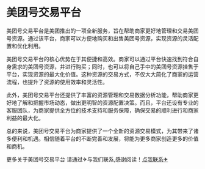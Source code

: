 # 美团号交易平台

美团号交易平台是美团推出的一项全新服务，旨在帮助商家更好地管理和交易美团号资源。通过该平台，商家可以方便地购买和出售美团号资源，实现资源的灵活配置和优化利用。

美团号交易平台的核心优势在于其便捷和高效。商家可以通过平台快速找到符合自身需求的美团号资源，并进行购买；同时，也可以将自己手中的美团号资源挂售于平台，实现资源的最大化价值。这种资源的交易方式，不仅大大简化了商家的运营流程，也提升了资源的使用效率和灵活性。

此外，美团号交易平台还提供了丰富的资源管理和交易数据分析功能，帮助商家更好地了解和把握市场动态，做出更明智的资源配置决策。而且，平台还设有专业的客服团队，为商家提供全方位的技术支持和服务保障，确保交易的顺利进行和商家利益的最大化。

总的来说，美团号交易平台为商家提供了一个全新的资源交易模式，为其带来了诸多便利和机遇。相信随着平台的不断完善和发展，将能为更多商家创造更多的价值和商机。

更多关于美团号交易平台 请通过✈与我们联系,感谢阅读！[点我联系✈](https://app.G208.com)